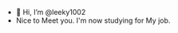 - 👋 Hi, I’m @leeky1002
- Nice to Meet you. I'm now studying for My job.

<!---
leeky1002/leeky1002 is a ✨ special ✨ repository because its `README.md` (this file) appears on your GitHub profile.
You can click the Preview link to take a look at your changes.
--->

